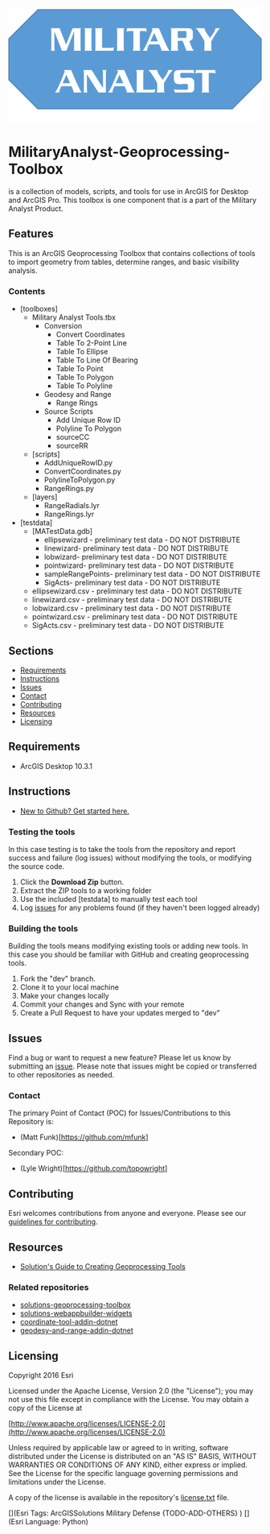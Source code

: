 ![Image of repository-template](MilitaryAnalystGraphic.PNG)

# MilitaryAnalyst-Geoprocessing-Toolbox
is a collection of models, scripts, and tools for use in ArcGIS for Desktop and ArcGIS Pro. This toolbox is one component that is a part of the Military Analyst Product. 

## Features

This is an ArcGIS Geoprocessing Toolbox that contains collections of tools to import geometry from tables, determine ranges, and basic visibility analysis.

### Contents
* [toolboxes]
	* Military Analyst Tools.tbx
		* Conversion
			* Convert Coordinates
			* Table To 2-Point Line
			* Table To Ellipse
			* Table To Line Of Bearing
			* Table To Point
			* Table To Polygon
			* Table To Polyline
		* Geodesy and Range
			* Range Rings
		* Source Scripts
			* Add Unique Row ID
			* Polyline To Polygon
			* sourceCC
			* sourceRR
	* [scripts]
		* AddUniqueRowID.py
		* ConvertCoordinates.py
		* PolylineToPolygon.py
		* RangeRings.py
	* [layers]
		* RangeRadials.lyr
		* RangeRings.lyr
* [testdata]
	* [MATestData.gdb]
		* ellipsewizard - preliminary test data - DO NOT DISTRIBUTE
		* linewizard- preliminary test data - DO NOT DISTRIBUTE
		* lobwizard- preliminary test data - DO NOT DISTRIBUTE
		* pointwizard- preliminary test data - DO NOT DISTRIBUTE
		* sampleRangePoints- preliminary test data - DO NOT DISTRIBUTE
		* SigActs- preliminary test data - DO NOT DISTRIBUTE
	* ellipsewizard.csv - preliminary test data - DO NOT DISTRIBUTE
	* linewizard.csv - preliminary test data - DO NOT DISTRIBUTE
	* lobwizard.csv - preliminary test data - DO NOT DISTRIBUTE
	* pointwizard.csv - preliminary test data - DO NOT DISTRIBUTE
	* SigActs.csv - preliminary test data - DO NOT DISTRIBUTE

## Sections

* [Requirements](#requirements)
* [Instructions](#instructions)
* [Issues](#issues)
* [Contact](#contact)
* [Contributing](#contributing)
* [Resources](#resources)
* [Licensing](#licensing)

## Requirements

* ArcGIS Desktop 10.3.1

## Instructions

* [New to Github? Get started here.](http://htmlpreview.github.com/?https://github.com/Esri/esri.github.com/blob/master/help/esri-getting-to-know-github.html)

### Testing the tools
In this case testing is to take the tools from the repository and report success and failure (log issues) without modifying the tools, or modifying the source code.

1. Click the **Download Zip** button.
2. Extract the ZIP tools to a working folder
3. Use the included [testdata] to manually test each tool
4. Log [issues](https://github.com/ArcGIS/MilitaryAnalyst-Geoprocessing-Toolbox/issues) for any problems found (if they haven't been logged already)

### Building the tools
Building the tools means modifying existing tools or adding new tools. In this case you should be familiar with GitHub and creating geoprocessing tools.

1. Fork the "dev" branch.
2. Clone it to your local machine
3. Make your changes locally
4. Commit your changes and Sync with your remote
5. Create a Pull Request to have your updates merged to "dev"

## Issues

Find a bug or want to request a new feature?  Please let us know by submitting an [issue]().
Please note that issues might be copied or transferred to other repositories as needed.

### Contact

The primary Point of Contact (POC) for Issues/Contributions to this Repository is:
* (Matt Funk)[https://github.com/mfunk]

Secondary POC:
* (Lyle Wright)[https://github.com/topowright]

## Contributing

Esri welcomes contributions from anyone and everyone. Please see our [guidelines for contributing](https://github.com/esri/contributing).

## Resources

* [Solution's Guide to Creating Geoprocessing Tools](https://github.com/ArcGIS/Solutions-Resources/blob/master/Python/Style/SolutionsGuideToCreatingGeoprocessingTools.md)

### Related repositories
* [solutions-geoprocessing-toolbox](https://github.com/Esri/solutions-geoprocessing-toolbox)
* [solutions-webappbuilder-widgets](https://github.com/Esri/solutions-webappbuilder-widgets)
* [coordinate-tool-addin-dotnet](https://github.com/Esri/coordinate-tool-addin-dotnet)
* [geodesy-and-range-addin-dotnet](https://github.com/ArcGIS/geodesy-and-range-addin-dotnet)

## Licensing

Copyright 2016 Esri

Licensed under the Apache License, Version 2.0 (the "License");
you may not use this file except in compliance with the License.
You may obtain a copy of the License at

   [http://www.apache.org/licenses/LICENSE-2.0](http://www.apache.org/licenses/LICENSE-2.0)

Unless required by applicable law or agreed to in writing, software
distributed under the License is distributed on an "AS IS" BASIS,
WITHOUT WARRANTIES OR CONDITIONS OF ANY KIND, either express or implied.
See the License for the specific language governing permissions and
limitations under the License.

A copy of the license is available in the repository's
[license.txt](license.txt) file.

[](Esri Tags: ArcGISSolutions Military Defense {TODO-ADD-OTHERS} )
[](Esri Language: Python)